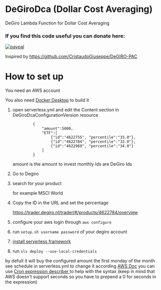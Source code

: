 # DeGiroDca (Dollar Cost Averaging)
DeGiro Lambda Function for Dollar Cost Averaging

### If you find this code useful you can donate here:

[![paypal](https://www.paypalobjects.com/en_US/i/btn/btn_donateCC_LG.gif)](https://www.paypal.com/donate/?hosted_button_id=CZXXCPF8BTUD6)

Inspired by https://github.com/CristaudoGiuseppe/DeGIRO-PAC

# How to set up

You need an AWS account

You also need [Docker Desktop](https://www.docker.com/products/docker-desktop) to build it

1. open serverless.yml and edit the Content section in DeGiroDcaConfigurationVersion resource 
   ```
            {   
                "amount":5000,
                "ETF":[
                    {"id":"4622755", "percentile":"33.0"},
                    {"id":"4622784", "percentile":"33.0"},
                    {"id":"4622969", "percentile":"34.0"}
                ]
            }
   ```
   amount is the amount to invest monthly
   Ids are DeGiro Ids

1. Go to Degiro 

1. search for your product

   for example MSCI World 

1. Copy the ID in the URL and set the percentage 

   https://trader.degiro.nl/trader/#/products/4622784/overview

1. configure your aws login through `aws configure`

1. run `setup.sh username password` of your degiro account

1. [install serverless framework](https://www.serverless.com/framework/docs/getting-started)  

1. run `sls deploy --use-local-credentials`

by defult it will buy the configured amount the first monday of the month see schedule in serverless.yml to change it according [AWS Doc](https://docs.aws.amazon.com/AmazonCloudWatch/latest/events/ScheduledEvents.html) you can use  [Cron expression describer
](https://en.rakko.tools/tools/88/) to help with the syntax (keep in mind that AWS doesn't support seconds so you have to prepend a 0 for seconds in the expression)
